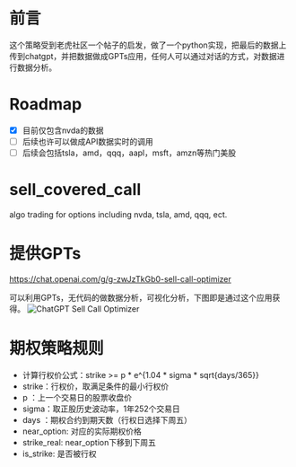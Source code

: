 # 前言
这个策略受到老虎社区一个帖子的启发，做了一个python实现，把最后的数据上传到chatgpt，并把数据做成GPTs应用，任何人可以通过对话的方式，对数据进行数据分析。

# Roadmap
- [x] 目前仅包含nvda的数据
- [ ] 后续也许可以做成API数据实时的调用
- [ ] 后续会包括tsla，amd，qqq，aapl，msft，amzn等热门美股

# sell_covered_call
algo trading for options including nvda, tsla, amd, qqq, ect.


# 提供GPTs
https://chat.openai.com/g/g-zwJzTkGb0-sell-call-optimizer

可以利用GPTs，无代码的做数据分析，可视化分析，下图即是通过这个应用获得。
![ChatGPT Sell Call Optimizer](https://github.com/wukong7788/sell_covered_call/assets/58027023/031534bf-0a9a-4b88-958e-b30fdf09537d)


# 期权策略规则
- 计算行权价公式：strike >= p * e^{1.04 * sigma * sqrt{days/365}}
- strike：行权价，取满足条件的最小行权价
- p       ：上一个交易日的股票收盘价
- sigma：取正股历史波动率，1年252个交易日
- days  ：期权合约到期天数（行权日选择下周五）
- near_option: 对应的实际期权价格
- strike_real: near_option下移到下周五
- is_strike: 是否被行权


